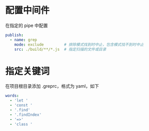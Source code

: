 # 配置中间件

在指定的 pipe 中配置

```yml
publish:
  - name: grep
    mode: exclude         # 排除模式找到时中止，包含模式找不到时中止
    src: ./build/**/*.js  # 指定扫描的文件或目录
```

# 指定关键词
在项目根目录添加 .greprc，格式为 yaml，如下
```yml
words:
  - 'let '
  - 'const '
  - '.find'
  - '.findIndex'
  - '=>'
  - 'class '
```
